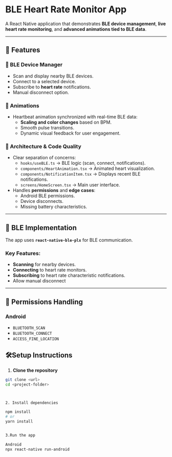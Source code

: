 # BLE Heart Rate Monitor App

A React Native application that demonstrates **BLE device management**, **live heart rate monitoring**, and **advanced animations tied to BLE data**.

---

## 🚀 Features

### 🔹 BLE Device Manager
- Scan and display nearby BLE devices.
- Connect to a selected device.
- Subscribe to **heart rate**  notifications.
- Manual disconnect option.

### 🔹 Animations
- Heartbeat animation synchronized with real-time BLE data:
  - **Scaling and color changes** based on BPM.
  - Smooth pulse transitions.
  - Dynamic visual feedback for user engagement.

### 🔹 Architecture & Code Quality
- Clear separation of concerns:
  - `hooks/useBLE.ts` → BLE logic (scan, connect, notifications).
  - `components/HeartAnimation.tsx` → Animated heart visualization.
  - `components/NotificationItem.tsx` → Displays recent BLE notifications.
  - `screens/HomeScreen.tsx` → Main user interface.
- Handles **permissions** and **edge cases**:
  - Android BLE permissions.
  - Device disconnects.
  - Missing battery characteristics.

---

## 📡 BLE Implementation

The app uses **`react-native-ble-plx`** for BLE communication.  

### Key Features:
- **Scanning** for nearby devices.
- **Connecting** to heart rate monitors.
- **Subscribing** to heart rate characteristic notifications.
- Allow manual disconnect

---

## 🔑 Permissions Handling

### Android
- `BLUETOOTH_SCAN`
- `BLUETOOTH_CONNECT`
- `ACCESS_FINE_LOCATION`






## 🛠️Setup Instructions

1. **Clone the repository**

```bash
git clone <url>
cd <project-folder>



2. Install dependencies

npm install
# or
yarn install


3.Run the app

Android
npx react-native run-android



